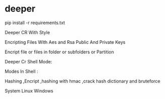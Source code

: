 # deeper


pip install -r requirements.txt


Deeper CR With Style 


Encripting Files With Aes and Rsa Public And Private Keys 


Encript file or files in folder or subfolders or Partition


Deeper Cr Shell Mode:

Modes In Shell :

Hashing ,Encript ,hashing with hmac ,crack hash dictionary and bruteforce

System
Linux Windows 




